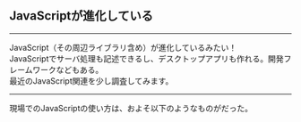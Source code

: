 ## JavaScriptが進化している

---
JavaScript（その周辺ライブラリ含め）が進化しているみたい！<br>
JavaScriptでサーバ処理も記述できるし、デスクトップアプリも作れる。開発フレームワークなどもある。<br>
最近のJavaScript関連を少し調査してみます。

---
現場でのJavaScriptの使い方は、およそ以下のようなものがだった。


